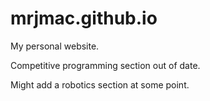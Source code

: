 # mrjmac.github.io

My personal website.

Competitive programming section out of date.

Might add a robotics section at some point.
